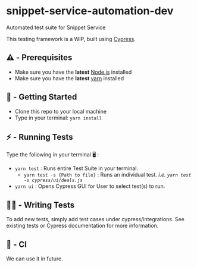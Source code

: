 # snippet-service-automation-dev

Automated test suite for Snippet Service

This testing framework is a WIP, built using [Cypress](https://www.cypress.io).

## ⚠️ - Prerequisites
- Make sure you have the **latest** [Node.js](https://nodejs.org/en/download/) installed
- Make sure you have the **latest** [yarn](https://classic.yarnpkg.com/en/docs/install) installed

## 🏹 - Getting Started
- Clone this repo to your local machine
- Type in your terminal: `yarn install`

## ⚡ - Running Tests
Type the following in your terminal 🖥️ :
* `yarn test` : Runs entire Test Suite in your terminal.
  * `yarn test -s {Path to file}` : Runs an individual test.  _i.e. `yarn test -s cypress/ui/deals.js`_ 
* `yarn ui` : Opens Cypress GUI for User to select test(s) to run.

## ✍🏽 - Writing Tests

To add new tests, simply add test cases under cypress/integrations. See existing tests or Cypress documentation for more information.

## 🤖 - CI

 We can use it in future.
